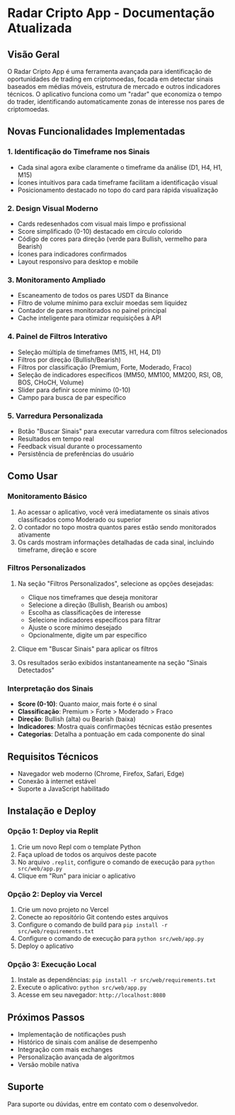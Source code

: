 # Radar Cripto App - Documentação Atualizada

## Visão Geral
O Radar Cripto App é uma ferramenta avançada para identificação de oportunidades de trading em criptomoedas, focada em detectar sinais baseados em médias móveis, estrutura de mercado e outros indicadores técnicos. O aplicativo funciona como um "radar" que economiza o tempo do trader, identificando automaticamente zonas de interesse nos pares de criptomoedas.

## Novas Funcionalidades Implementadas

### 1. Identificação do Timeframe nos Sinais
- Cada sinal agora exibe claramente o timeframe da análise (D1, H4, H1, M15)
- Ícones intuitivos para cada timeframe facilitam a identificação visual
- Posicionamento destacado no topo do card para rápida visualização

### 2. Design Visual Moderno
- Cards redesenhados com visual mais limpo e profissional
- Score simplificado (0-10) destacado em círculo colorido
- Código de cores para direção (verde para Bullish, vermelho para Bearish)
- Ícones para indicadores confirmados
- Layout responsivo para desktop e mobile

### 3. Monitoramento Ampliado
- Escaneamento de todos os pares USDT da Binance
- Filtro de volume mínimo para excluir moedas sem liquidez
- Contador de pares monitorados no painel principal
- Cache inteligente para otimizar requisições à API

### 4. Painel de Filtros Interativo
- Seleção múltipla de timeframes (M15, H1, H4, D1)
- Filtros por direção (Bullish/Bearish)
- Filtros por classificação (Premium, Forte, Moderado, Fraco)
- Seleção de indicadores específicos (MM50, MM100, MM200, RSI, OB, BOS, CHoCH, Volume)
- Slider para definir score mínimo (0-10)
- Campo para busca de par específico

### 5. Varredura Personalizada
- Botão "Buscar Sinais" para executar varredura com filtros selecionados
- Resultados em tempo real
- Feedback visual durante o processamento
- Persistência de preferências do usuário

## Como Usar

### Monitoramento Básico
1. Ao acessar o aplicativo, você verá imediatamente os sinais ativos classificados como Moderado ou superior
2. O contador no topo mostra quantos pares estão sendo monitorados ativamente
3. Os cards mostram informações detalhadas de cada sinal, incluindo timeframe, direção e score

### Filtros Personalizados
1. Na seção "Filtros Personalizados", selecione as opções desejadas:
   - Clique nos timeframes que deseja monitorar
   - Selecione a direção (Bullish, Bearish ou ambos)
   - Escolha as classificações de interesse
   - Selecione indicadores específicos para filtrar
   - Ajuste o score mínimo desejado
   - Opcionalmente, digite um par específico

2. Clique em "Buscar Sinais" para aplicar os filtros
3. Os resultados serão exibidos instantaneamente na seção "Sinais Detectados"

### Interpretação dos Sinais
- **Score (0-10)**: Quanto maior, mais forte é o sinal
- **Classificação**: Premium > Forte > Moderado > Fraco
- **Direção**: Bullish (alta) ou Bearish (baixa)
- **Indicadores**: Mostra quais confirmações técnicas estão presentes
- **Categorias**: Detalha a pontuação em cada componente do sinal

## Requisitos Técnicos
- Navegador web moderno (Chrome, Firefox, Safari, Edge)
- Conexão à internet estável
- Suporte a JavaScript habilitado

## Instalação e Deploy

### Opção 1: Deploy via Replit
1. Crie um novo Repl com o template Python
2. Faça upload de todos os arquivos deste pacote
3. No arquivo `.replit`, configure o comando de execução para `python src/web/app.py`
4. Clique em "Run" para iniciar o aplicativo

### Opção 2: Deploy via Vercel
1. Crie um novo projeto no Vercel
2. Conecte ao repositório Git contendo estes arquivos
3. Configure o comando de build para `pip install -r src/web/requirements.txt`
4. Configure o comando de execução para `python src/web/app.py`
5. Deploy o aplicativo

### Opção 3: Execução Local
1. Instale as dependências: `pip install -r src/web/requirements.txt`
2. Execute o aplicativo: `python src/web/app.py`
3. Acesse em seu navegador: `http://localhost:8080`

## Próximos Passos
- Implementação de notificações push
- Histórico de sinais com análise de desempenho
- Integração com mais exchanges
- Personalização avançada de algoritmos
- Versão mobile nativa

## Suporte
Para suporte ou dúvidas, entre em contato com o desenvolvedor.
